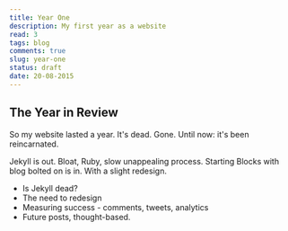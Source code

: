 ```yaml
---
title: Year One
description: My first year as a website
read: 3
tags: blog
comments: true
slug: year-one
status: draft
date: 20-08-2015
---
```


## The Year in Review
So my website lasted a year. It's dead. Gone. Until now: it's been reincarnated.

Jekyll is out. Bloat, Ruby, slow unappealing process. Starting Blocks with blog bolted on is in. With a slight redesign.

- Is Jekyll dead?
- The need to redesign
- Measuring success - comments, tweets, analytics
- Future posts, thought-based.
